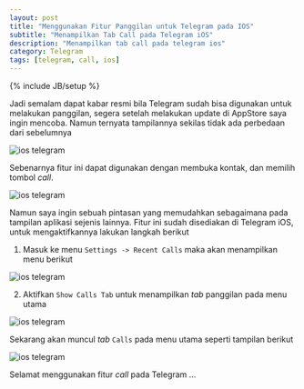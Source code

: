 ```yaml
---
layout: post
title: "Menggunakan Fitur Panggilan untuk Telegram pada IOS"
subtitle: "Menampilkan Tab Call pada Telegram iOS"
description: "Menampilkan tab call pada telegram ios"
category: Telegram
tags: [telegram, call, ios]
---
```

{% include JB/setup %}

Jadi semalam dapat kabar resmi bila Telegram sudah bisa digunakan untuk melakukan panggilan, segera setelah melakukan update di AppStore saya ingin mencoba. Namun ternyata tampilannya sekilas tidak ada perbedaan dari sebelumnya

<img src="{{ site.baseurl }}/img/1-call-ios.jpg" class="img-responsive" alt="ios telegram">

Sebenarnya fitur ini dapat digunakan dengan membuka kontak, dan memilih tombol _call_.

<img src="{{ site.baseurl }}/img/5-call-ios.jpg" class="img-responsive" alt="ios telegram">

Namun saya ingin sebuah pintasan yang memudahkan sebagaimana pada tampilan aplikasi sejenis lainnya. Fitur ini sudah disediakan di Telegram iOS, untuk mengaktifkannya lakukan langkah berikut

1. Masuk ke menu `Settings -> Recent Calls` maka akan menampilkan menu berikut

<img src="{{ site.baseurl }}/img/2-call-ios.jpg" class="img-responsive" alt="ios telegram">

2. Aktifkan `Show Calls Tab` untuk menampilkan _tab_ panggilan pada menu utama

<img src="{{ site.baseurl }}/img/3-call-ios.jpg" class="img-responsive" alt="ios telegram">

Sekarang akan muncul _tab_ `Calls` pada menu utama seperti tampilan berikut

<img src="{{ site.baseurl }}/img/4-call-ios.jpg" class="img-responsive" alt="ios telegram">

Selamat menggunakan fitur _call_ pada Telegram ...